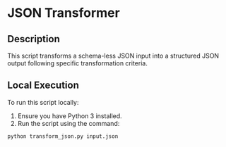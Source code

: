 # JSON Transformer

## Description

This script transforms a schema-less JSON input into a structured JSON output following specific transformation criteria.

## Local Execution

To run this script locally:

1. Ensure you have Python 3 installed.
2. Run the script using the command:

```bash
python transform_json.py input.json
